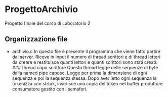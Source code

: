 # ProgettoArchivio
Progetto finale del corso di Laboratorio 2

## Organizzazione file

- archivio.c
    In questo file è presente il programma che viene fatto partire dal server. Riceve in input il numero di thread scrittori e di thread lettori da creare e restituisce quanti lettori e quanti scrittori sono stati creati.
     ###Thread capo scrittore
     Questo thread legge delle sequenze di byte dalla named pipe caposc. Legge per prima la dimensione di ogni sequenza e poi la sequenza stessa.
     Dopo aver letto ogni sequenza la tokenizza con strtok, inserisce una copia del token nel buffer produttore consumatore gestito con i semafori.
     